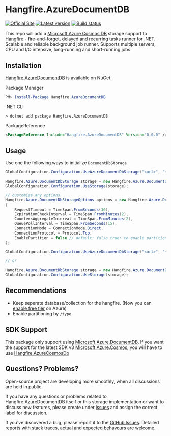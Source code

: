 # Hangfire.AzureDocumentDB

[![Official Site](https://img.shields.io/badge/site-hangfire.io-blue.svg)](http://hangfire.io)
[![Latest version](https://img.shields.io/nuget/v/Hangfire.AzureDocumentDB.svg)](https://www.nuget.org/packages/Hangfire.AzureDocumentDB)
[![Build status](https://ci.appveyor.com/api/projects/status/uvxh94dhxcokga47?svg=true)](https://ci.appveyor.com/project/imranmomin/hangfire-azuredocumentdb)

This repo will add a [Microsoft Azure Cosmos DB](https://azure.microsoft.com/en-ca/services/cosmos-db) storage support to [Hangfire](http://hangfire.io) - fire-and-forget, delayed and recurring tasks runner for .NET. Scalable and reliable background job runner. Supports multiple servers, CPU and I/O intensive, long-running and short-running jobs.


## Installation

[Hangfire.AzureDocumentDB](https://www.nuget.org/packages/Hangfire.AzureDocumentDB) is available on NuGet.


Package Manager
```powershell
PM> Install-Package Hangfire.AzureDocumentDB
```

.NET CLI
```
> dotnet add package Hangfire.AzureDocumentDB
```

PackageReference
```xml
<PackageReference Include="Hangfire.AzureDocumentDB" Version="0.0.0" />
```

## Usage

Use one the following ways to initialize `DocumentDbStorage`

```csharp
GlobalConfiguration.Configuration.UseAzureDocumentDbStorage("<url>", "<authSecret>", "<databaseName>", "<collectionName>");

Hangfire.Azure.DocumentDbStorage storage = new Hangfire.Azure.DocumentDbStorage("<url>", "<authSecret>", "<databaseName>", "<collectionName>");
GlobalConfiguration.Configuration.UseStorage(storage);
```

```csharp
// customize any options
Hangfire.Azure.DocumentDbStorageOptions options = new Hangfire.Azure.DocumentDbStorageOptions
{
    RequestTimeout = TimeSpan.FromSeconds(30),
    ExpirationCheckInterval = TimeSpan.FromMinutes(2),
    CountersAggregateInterval = TimeSpan.FromMinutes(2),
    QueuePollInterval = TimeSpan.FromSeconds(15),
    ConnectionMode = ConnectionMode.Direct,
    ConnectionProtocol = Protocol.Tcp,
    EnablePartition = false // default: false true; to enable partition on /type
};

GlobalConfiguration.Configuration.UseAzureDocumentDbStorage("<url>", "<authSecret>", "<databaseName>", "<collectionName>", options);

// or 

Hangfire.Azure.DocumentDbStorage storage = new Hangfire.Azure.DocumentDbStorage("<url>", "<authSecret>", "<databaseName>", "<collectionName>", options);
GlobalConfiguration.Configuration.UseStorage(storage);
```

## Recommendations
- Keep seperate database/collection for the hangfire. (Now you can [enable free tier](https://docs.microsoft.com/en-us/azure/cosmos-db/optimize-dev-test#azure-cosmos-db-free-tier) on Azure)
- Enable partitioning by ```/type```

## SDK Support
This package only support using [Microsoft.Azure.DocumentDB](https://www.nuget.org/packages/Microsoft.Azure.DocumentDB/). If you want the support for the latest SDK v3 [Microsoft.Azure.Cosmos](https://www.nuget.org/packages/Microsoft.Azure.Cosmos), you will have to use [Hangfire.AzureCosmosDb](https://github.com/imranmomin/Hangfire.AzureCosmosDb)

## Questions? Problems?

Open-source project are developing more smoothly, when all discussions are held in public.

If you have any questions or problems related to Hangfire.AzureDocumentDB itself or this storage implementation or want to discuss new features, please create under [issues](https://github.com/imranmomin/Hangfire.AzureDocumentDB/issues/new) and assign the correct label for discussion. 

If you've discovered a bug, please report it to the [GitHub Issues](https://github.com/imranmomin/Hangfire.AzureDocumentDB/pulls). Detailed reports with stack traces, actual and expected behavours are welcome.
